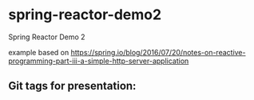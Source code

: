 # spring-reactor-demo2
Spring Reactor Demo 2

example based on https://spring.io/blog/2016/07/20/notes-on-reactive-programming-part-iii-a-simple-http-server-application


## Git tags for presentation:

